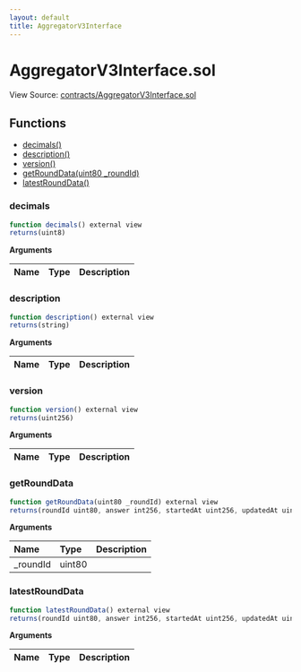 ```yaml
---
layout: default
title: AggregatorV3Interface
---
```


# AggregatorV3Interface.sol

View Source: [contracts/AggregatorV3Interface.sol](https://github.com/project-alkemi/alkemi-earn-protocol/tree/2a353e0fa125b9f579db260fbb031d53b74bf7e2/contracts/AggregatorV3Interface.sol)

## Functions

* [decimals\(\)](aggregatorv3interface.md#decimals)
* [description\(\)](aggregatorv3interface.md#description)
* [version\(\)](aggregatorv3interface.md#version)
* [getRoundData\(uint80 \_roundId\)](aggregatorv3interface.md#getrounddata)
* [latestRoundData\(\)](aggregatorv3interface.md#latestrounddata)

### decimals

```javascript
function decimals() external view
returns(uint8)
```

**Arguments**

| Name | Type | Description |
| :--- | :--- | :--- |


### description

```javascript
function description() external view
returns(string)
```

**Arguments**

| Name | Type | Description |
| :--- | :--- | :--- |


### version

```javascript
function version() external view
returns(uint256)
```

**Arguments**

| Name | Type | Description |
| :--- | :--- | :--- |


### getRoundData

```javascript
function getRoundData(uint80 _roundId) external view
returns(roundId uint80, answer int256, startedAt uint256, updatedAt uint256, answeredInRound uint80)
```

**Arguments**

| Name | Type | Description |
| :--- | :--- | :--- |
| \_roundId | uint80 |  |

### latestRoundData

```javascript
function latestRoundData() external view
returns(roundId uint80, answer int256, startedAt uint256, updatedAt uint256, answeredInRound uint80)
```

**Arguments**

| Name | Type | Description |
| :--- | :--- | :--- |


